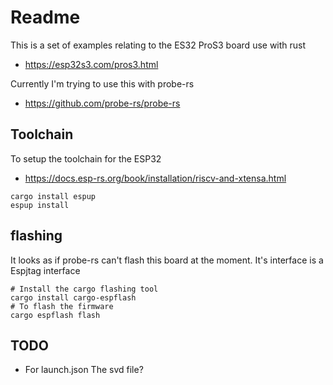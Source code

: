 # Readme

This is a set of examples relating to the ES32 ProS3 board use with rust

  * https://esp32s3.com/pros3.html

Currently I'm trying to use this with probe-rs

  * https://github.com/probe-rs/probe-rs

## Toolchain

To setup the toolchain for the ESP32

  * https://docs.esp-rs.org/book/installation/riscv-and-xtensa.html

```
cargo install espup
espup install
```

## flashing

It looks as if probe-rs can't flash this board at the moment.
It's interface is a Espjtag interface

```
# Install the cargo flashing tool
cargo install cargo-espflash
# To flash the firmware
cargo espflash flash
```

## TODO

  * For launch.json The svd file?
